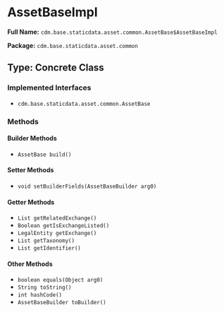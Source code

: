 # AssetBaseImpl

**Full Name:** `cdm.base.staticdata.asset.common.AssetBase$AssetBaseImpl`

**Package:** `cdm.base.staticdata.asset.common`

## Type: Concrete Class

### Implemented Interfaces

- `cdm.base.staticdata.asset.common.AssetBase`

### Methods

#### Builder Methods

- `AssetBase build()`

#### Setter Methods

- `void setBuilderFields(AssetBaseBuilder arg0)`

#### Getter Methods

- `List getRelatedExchange()`
- `Boolean getIsExchangeListed()`
- `LegalEntity getExchange()`
- `List getTaxonomy()`
- `List getIdentifier()`

#### Other Methods

- `boolean equals(Object arg0)`
- `String toString()`
- `int hashCode()`
- `AssetBaseBuilder toBuilder()`

